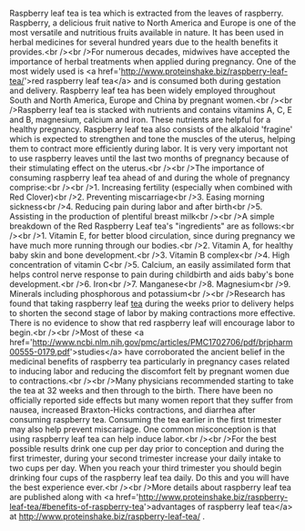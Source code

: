 Raspberry leaf tea is tea which is extracted from the leaves of
raspberry. Raspberry, a delicious fruit native to North America and
Europe is one of the most versatile and nutritious fruits available in
nature. It has been used in herbal medicines for several hundred years
due to the health benefits it provides.\<br /\>\<br /\>For numerous
decades, midwives have accepted the importance of herbal treatments when
applied during pregnancy. One of the most widely used is \<a
href='<http://www.proteinshake.biz/raspberry-leaf-tea/>'\>red raspberry
leaf tea\</a\> and is consumed both during gestation and delivery.
Raspberry leaf tea has been widely employed throughout South and North
America, Europe and China by pregnant women.\<br /\>\<br /\>Raspberry
leaf tea is stacked with nutrients and contains vitamins A, C, E and B,
magnesium, calcium and iron. These nutrients are helpful for a healthy
pregnancy. Raspberry leaf tea also consists of the alkaloid 'fragine'
which is expected to strengthen and tone the muscles of the uterus,
helping them to contract more efficiently during labor. It is very very
important not to use raspberry leaves until the last two months of
pregnancy because of their stimulating effect on the uterus.\<br /\>\<br
/\>The importance of consuming raspberry leaf tea ahead of and during
the whole of pregnancy comprise:\<br /\>\<br /\>1. Increasing fertility
(especially when combined with Red Clover)\<br /\>2. Preventing
miscarriage\<br /\>3. Easing morning sickness\<br /\>4. Reducing pain
during labor and after birth\<br /\>5. Assisting in the production of
plentiful breast milk\<br /\>\<br /\>A simple breakdown of the Red
Raspberry Leaf tea's "ingredients" are as follows:\<br /\>\<br /\>1.
Vitamin E, for better blood circulation, since during pregnancy we have
much more running through our bodies.\<br /\>2. Vitamin A, for healthy
baby skin and bone development.\<br /\>3. Vitamin B complex\<br /\>4.
High concentration of vitamin C\<br /\>5. Calcium, an easily assimilated
form that helps control nerve response to pain during childbirth and
aids baby's bone development.\<br /\>6. Iron\<br /\>7. Manganese\<br
/\>8. Magnesium\<br /\>9. Minerals including phosphorous and
potassium\<br /\>\<br /\>Research has found that taking raspberry leaf
[tea](http://www.nhslocal.nhs.uk/story/features/getting-labour-started-naturally#Raspberry_leaf_tea)
during the weeks prior to delivery helps to shorten the second stage of
labor by making contractions more effective. There is no evidence to
show that red raspberry leaf will encourage labor to begin.\<br /\>\<br
/\>Most of these \<a
href='<http://www.ncbi.nlm.nih.gov/pmc/articles/PMC1702706/pdf/brjpharm00555-0179.pdf>'\>studies\</a\>
have corroborated the ancient belief in the medicinal benefits of
raspberry tea particularly in pregnancy cases related to inducing labor
and reducing the discomfort felt by pregnant women due to
contractions.\<br /\>\<br /\>Many physicians recommended starting to
take the tea at 32 weeks and then through to the birth. There have been
no officially reported side effects but many women report that they
suffer from nausea, increased Braxton-Hicks contractions, and diarrhea
after consuming raspberry tea. Consuming the tea earlier in the first
trimester may also help prevent miscarriage. One common misconception is
that using raspberry leaf tea can help induce labor.\<br /\>\<br /\>For
the best possible results drink one cup per day prior to conception and
during the first trimester, during your second trimester increase your
daily intake to two cups per day. When you reach your third trimester
you should begin drinking four cups of the raspberry leaf tea daily. Do
this and you will have the best experience ever.\<br /\>\<br /\>More
details about raspberry leaf tea are published along with \<a
href='<http://www.proteinshake.biz/raspberry-leaf-tea/#benefits-of-raspberry-tea>'\>advantages
of raspberry leaf tea\</a\> at
<http://www.proteinshake.biz/raspberry-leaf-tea/> .
